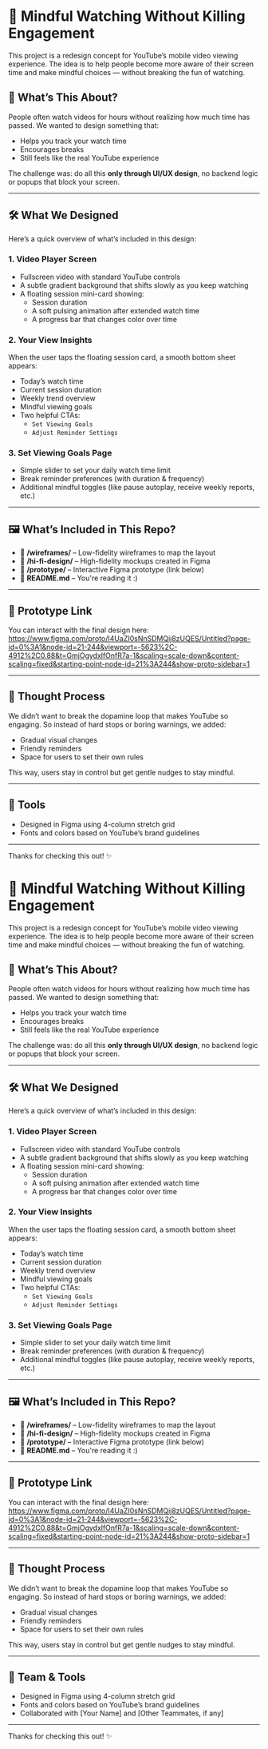 # 🎯 Mindful Watching Without Killing Engagement

This project is a redesign concept for YouTube’s mobile video viewing experience. The idea is to help people become more aware of their screen time and make mindful choices — without breaking the fun of watching.

## 🧩 What’s This About?

People often watch videos for hours without realizing how much time has passed. We wanted to design something that:
- Helps you track your watch time
- Encourages breaks
- Still feels like the real YouTube experience

The challenge was: do all this **only through UI/UX design**, no backend logic or popups that block your screen.

---

## 🛠️ What We Designed

Here’s a quick overview of what’s included in this design:

### 1. **Video Player Screen**
- Fullscreen video with standard YouTube controls
- A subtle gradient background that shifts slowly as you keep watching
- A floating session mini-card showing:
  - Session duration
  - A soft pulsing animation after extended watch time
  - A progress bar that changes color over time

### 2. **Your View Insights**
When the user taps the floating session card, a smooth bottom sheet appears:
- Today’s watch time
- Current session duration
- Weekly trend overview
- Mindful viewing goals
- Two helpful CTAs:
  - `Set Viewing Goals`
  - `Adjust Reminder Settings`

### 3. **Set Viewing Goals Page**
- Simple slider to set your daily watch time limit
- Break reminder preferences (with duration & frequency)
- Additional mindful toggles (like pause autoplay, receive weekly reports, etc.)

---

## 🖼️ What’s Included in This Repo?

- 📁 **/wireframes/** – Low-fidelity wireframes to map the layout
- 📁 **/hi-fi-design/** – High-fidelity mockups created in Figma
- 📁 **/prototype/** – Interactive Figma prototype (link below)
- 📄 **README.md** – You're reading it :)

---

## 🔗 Prototype Link

You can interact with the final design here:  
https://www.figma.com/proto/I4UaZI0sNnSDMQij8zUQES/Untitled?page-id=0%3A1&node-id=21-244&viewport=-5623%2C-4912%2C0.88&t=GmjOgydxlfOnfR7a-1&scaling=scale-down&content-scaling=fixed&starting-point-node-id=21%3A244&show-proto-sidebar=1

---

## 💬 Thought Process

We didn’t want to break the dopamine loop that makes YouTube so engaging. So instead of hard stops or boring warnings, we added:
- Gradual visual changes
- Friendly reminders
- Space for users to set their own rules

This way, users stay in control but get gentle nudges to stay mindful.

---

## 🤝 Tools

- Designed in Figma using 4-column stretch grid
- Fonts and colors based on YouTube’s brand guidelines


---

Thanks for checking this out! ✨
# 🎯 Mindful Watching Without Killing Engagement

This project is a redesign concept for YouTube’s mobile video viewing experience. The idea is to help people become more aware of their screen time and make mindful choices — without breaking the fun of watching.

## 🧩 What’s This About?

People often watch videos for hours without realizing how much time has passed. We wanted to design something that:
- Helps you track your watch time
- Encourages breaks
- Still feels like the real YouTube experience

The challenge was: do all this **only through UI/UX design**, no backend logic or popups that block your screen.

---

## 🛠️ What We Designed

Here’s a quick overview of what’s included in this design:

### 1. **Video Player Screen**
- Fullscreen video with standard YouTube controls
- A subtle gradient background that shifts slowly as you keep watching
- A floating session mini-card showing:
  - Session duration
  - A soft pulsing animation after extended watch time
  - A progress bar that changes color over time

### 2. **Your View Insights**
When the user taps the floating session card, a smooth bottom sheet appears:
- Today’s watch time
- Current session duration
- Weekly trend overview
- Mindful viewing goals
- Two helpful CTAs:
  - `Set Viewing Goals`
  - `Adjust Reminder Settings`

### 3. **Set Viewing Goals Page**
- Simple slider to set your daily watch time limit
- Break reminder preferences (with duration & frequency)
- Additional mindful toggles (like pause autoplay, receive weekly reports, etc.)

---

## 🖼️ What’s Included in This Repo?

- 📁 **/wireframes/** – Low-fidelity wireframes to map the layout
- 📁 **/hi-fi-design/** – High-fidelity mockups created in Figma
- 📁 **/prototype/** – Interactive Figma prototype (link below)
- 📄 **README.md** – You're reading it :)

---

## 🔗 Prototype Link

You can interact with the final design here:  
https://www.figma.com/proto/I4UaZI0sNnSDMQij8zUQES/Untitled?page-id=0%3A1&node-id=21-244&viewport=-5623%2C-4912%2C0.88&t=GmjOgydxlfOnfR7a-1&scaling=scale-down&content-scaling=fixed&starting-point-node-id=21%3A244&show-proto-sidebar=1

---

## 💬 Thought Process

We didn’t want to break the dopamine loop that makes YouTube so engaging. So instead of hard stops or boring warnings, we added:
- Gradual visual changes
- Friendly reminders
- Space for users to set their own rules

This way, users stay in control but get gentle nudges to stay mindful.

---

## 🤝 Team & Tools

- Designed in Figma using 4-column stretch grid
- Fonts and colors based on YouTube’s brand guidelines
- Collaborated with [Your Name] and [Other Teammates, if any]

---

Thanks for checking this out! ✨
